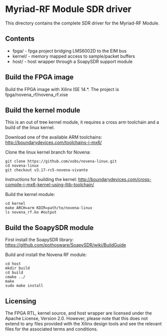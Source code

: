 # Myriad-RF Module SDR driver

This directory contains the complete SDR driver for the Myriad-RF Module.

## Contents

* fpga/ - fpga project bridging LMS6002D to the EIM bus
* kernel/ - memory mapped access to sample/packet buffers
* host/ - host wrapper through a SoapySDR support module

## Build the FPGA image

Build the FPGA image with Xilinx ISE 14.*.
The project is fpga/novena_rf/novena_rf.xise

## Build the kernel module

This is an out of tree kernel module, it requires a cross arm toolchain
and a build of the linux kernel.

Download one of the available ARM toolchains:
http://boundarydevices.com/toolchains-i-mx6/

Clone the linux kernel branch for Novena:

```
git clone https://github.com/xobs/novena-linux.git
cd novena-linux
git checkout v3.17-rc5-novena-vivante
```

Instructions for building the kernel:
http://boundarydevices.com/cross-compile-i-mx6-kernel-using-ltib-toolchain/

Build the kernel module:

```
cd kernel
make ARCH=arm KDIR=path/to/novena-linux
ls novena_rf.ko #output
```

## Build the SoapySDR module

First install the SoapySDR library:
https://github.com/pothosware/SoapySDR/wiki/BuildGuide

Build and install the Novena RF module:

```
cd host
mkdir build
cd build
cmake ../
make
sudo make install
```

## Licensing

The FPGA RTL, kernel source, and host wrapper are licensed under the Apache License, Version 2.0.
However, please note that this does not extend to any files provided with the Xilinx design tools and see the relevant files for the associated terms and conditions.

